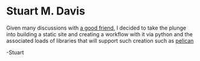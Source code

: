 # Stuart M. Davis

Given many discussions with [a good friend](https://github.com/NapsterInBlue), I decided to take the plunge into building a static site and creating a workflow with it via python and the associated loads of libraries that will support such creation such as [pelican](http://getpelican.com)

-Stuart